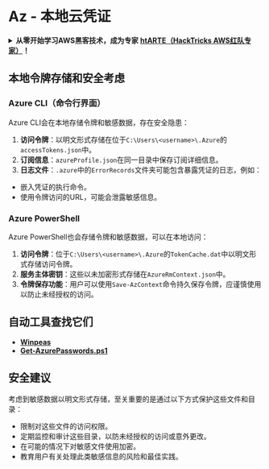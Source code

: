 # Az - 本地云凭证

<details>

<summary><strong>从零开始学习AWS黑客技术，成为专家</strong> <a href="https://training.hacktricks.xyz/courses/arte"><strong>htARTE（HackTricks AWS红队专家）</strong></a><strong>！</strong></summary>

支持HackTricks的其他方式：

* 如果您想看到您的**公司在HackTricks中做广告**或**下载PDF格式的HackTricks**，请查看[**订阅计划**](https://github.com/sponsors/carlospolop)!
* 获取[**官方PEASS和HackTricks周边产品**](https://peass.creator-spring.com)
* 探索[**PEASS家族**](https://opensea.io/collection/the-peass-family)，我们的独家[**NFTs**](https://opensea.io/collection/the-peass-family)收藏品
* **加入** 💬 [**Discord群**](https://discord.gg/hRep4RUj7f) 或 [**电报群**](https://t.me/peass) 或在**Twitter**上关注我们 🐦 [**@hacktricks_live**](https://twitter.com/hacktricks_live)**。**
* 通过向[**HackTricks**](https://github.com/carlospolop/hacktricks)和[**HackTricks Cloud**](https://github.com/carlospolop/hacktricks-cloud) github仓库提交PR来分享您的黑客技巧。

</details>

## 本地令牌存储和安全考虑

### Azure CLI（命令行界面）

Azure CLI会在本地存储令牌和敏感数据，存在安全隐患：

1. **访问令牌**：以明文形式存储在位于`C:\Users\<username>\.Azure`的`accessTokens.json`中。
2. **订阅信息**：`azureProfile.json`在同一目录中保存订阅详细信息。
3. **日志文件**：`.azure`中的`ErrorRecords`文件夹可能包含暴露凭证的日志，例如：
- 嵌入凭证的执行命令。
- 使用令牌访问的URL，可能会泄露敏感信息。

### Azure PowerShell

Azure PowerShell也会存储令牌和敏感数据，可以在本地访问：

1. **访问令牌**：位于`C:\Users\<username>\.Azure`的`TokenCache.dat`中以明文形式存储访问令牌。
2. **服务主体密钥**：这些以未加密形式存储在`AzureRmContext.json`中。
3. **令牌保存功能**：用户可以使用`Save-AzContext`命令持久保存令牌，应谨慎使用以防止未经授权的访问。

## 自动工具查找它们

* [**Winpeas**](https://github.com/carlospolop/PEASS-ng/tree/master/winPEAS/winPEASexe)
* [**Get-AzurePasswords.ps1**](https://github.com/NetSPI/MicroBurst/blob/master/AzureRM/Get-AzurePasswords.ps1)

## 安全建议

考虑到敏感数据以明文形式存储，至关重要的是通过以下方式保护这些文件和目录：
- 限制对这些文件的访问权限。
- 定期监控和审计这些目录，以防未经授权的访问或意外更改。
- 在可能的情况下对敏感文件使用加密。
- 教育用户有关处理此类敏感信息的风险和最佳实践。
